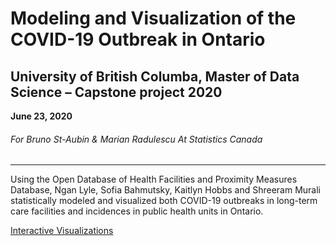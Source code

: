 # Modeling and Visualization of the COVID-19 Outbreak in Ontario
## University of British Columba, Master of Data Science – Capstone project 2020
**June 23, 2020**



###### For Bruno St-Aubin & Marian Radulescu At Statistics Canada

---

Using the Open Database of Health Facilities and Proximity Measures Database, Ngan Lyle, Sofia Bahmutsky, Kaitlyn Hobbs and Shreeram Murali statistically modeled and visualized both COVID-19 outbreaks in long-term care facilities and incidences in public health units in Ontario. 



[Interactive Visualizations](https://ubco-mds-2019-labs.github.io/data-599-capstone-statistics-canada/kt/)